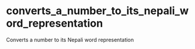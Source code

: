 # converts_a_number_to_its_nepali_word_representation
Converts a number to its Nepali word representation
